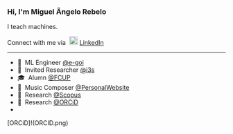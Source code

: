 ### Hi, I'm Miguel Ângelo Rebelo

I teach machines. <br>

Connect with me via  &nbsp;<img width="20" src="https://avatars3.githubusercontent.com/u/357098?s=200&v=4"> <a href="https://linkedin.com/in/miguelangelorebelo" target="_blank">LinkedIn</a><br>

<hr>

- :robot: &nbsp;ML Engineer <a href="https://www.e-goi.com/pt/" target="_blank">@e-goi</a><br>
- 🔬 &nbsp;Invited Researcher <a href="https://www.i3s.up.pt/" target="_blank">@i3s</a><br>
- 🎓 &nbsp;Alumn <a href="https://sigarra.up.pt/fcup/pt/web_page.inicial" target="_blank">@FCUP</a><br>
- :musical_score: &nbsp;Music Composer <a href="https://miguelrebelo.com" target="_blank">@PersonalWebsite</a><br>
- :test_tube: &nbsp;Research <a href="https://www.scopus.com/authid/detail.uri?authorId=57220022170" target="_blank">@Scopus</a><br>
- :test_tube: &nbsp;Research <a href="https://orcid.org/0000-0003-0786-3362" target="_blank">@ORCiD</a><br>
- 
[ORCiD]!(ORCID.png)
